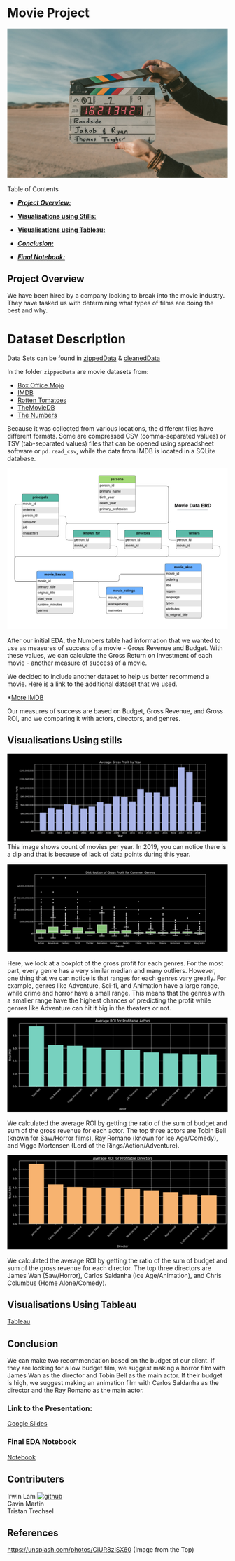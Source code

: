 # Movie Project
![image info](Images/ClapBoard.jpg)

Table of Contents

* [***Project Overview:***](#project-overview)

* [**Visualisations using Stills:**](#visualisations-using-stills) 

* [**Visualisations using Tableau:**](#visualisations-using-tableau)

* [***Conclusion:***](#conclusion)

* [***Final Notebook:***](#final-eda-notebook)


## Project Overview
We have been hired by a company looking to break into the movie industry. They have tasked us with determining what types of films are doing the best and why.

# Dataset Description

Data Sets can be found in [zippedData](zippedData) & [cleanedData](cleanedData)

In the folder `zippedData` are movie datasets from:

* [Box Office Mojo](https://www.boxofficemojo.com/)
* [IMDB](https://www.imdb.com/)
* [Rotten Tomatoes](https://www.rottentomatoes.com/)
* [TheMovieDB](https://www.themoviedb.org/)
* [The Numbers](https://www.the-numbers.com/)

Because it was collected from various locations, the different files have different formats. Some are compressed CSV (comma-separated values) or TSV (tab-separated values) files that can be opened using spreadsheet software or `pd.read_csv`, while the data from IMDB is located in a SQLite database.

![image info](Images/movie_data_erd.jpeg)

After our initial EDA, the Numbers table had information that we wanted to use as measures of success of a movie - Gross Revenue and Budget. With these values, we can calculate the Gross Return on Investment of each movie - another measure of success of a movie. 

We decided to include another dataset to help us better recommend a movie. Here is a link to the additional dataset that we used. 

*[More IMDB](https://www.kaggle.com/datasets/ashirwadsangwan/imdb-dataset?select=title.akas.tsv)

Our measures of success are based on Budget, Gross Revenue, and Gross ROI, and we comparing it with actors, directors, and genres. 

## Visualisations Using stills

![image info](Images/gp_by_year.png)
This image shows count of movies per year. In 2019, you can notice there is a dip and that is because of lack of data points during this year. 

![image info](Images/dist_gp_genre.png)

Here, we look at a boxplot of the gross profit for each genres. For the most part, every genre has a very similar median and many outliers. However, one thing that we can notice is that ranges for each genres vary greatly. For example, genres like Adventure, Sci-fi, and Animation have a large range, while crime and horror have a small range. This means that the genres with a smaller range have the highest chances of predicting the profit while genres like Adventure can hit it big in the theaters or not. 

![image info](Images/roi_actors.png)

We calculated the average ROI by getting the ratio of the sum of budget and sum of the gross revenue for each actor. The top three actors are Tobin Bell (known for Saw/Horror films), Ray Romano (known for Ice Age/Comedy), and Viggo Mortensen (Lord of the Rings/Action/Adventure). 

![image info](Images/roi_directors.png)

We calculated the average ROI by getting the ratio of the sum of budget and sum of the gross revenue for each director. The top three directors are James Wan (Saw/Horror), Carlos Saldanha (Ice Age/Animation), and Chris Columbus (Home Alone/Comedy). 

## Visualisations Using Tableau
[Tableau](https://public.tableau.com/app/profile/gavin.martin/viz/MovieGenres_16946599359490/MovieData)

## Conclusion
We can make two recommendation based on the budget of our client. If they are looking for a low budget film, we suggest making a horror film with James Wan as the director and Tobin Bell as the main actor. If their budget is high, we suggest making an animation film with Carlos Saldanha as the director and the Ray Romano as the main actor.  

### Link to the Presentation:
[Google Slides](https://docs.google.com/presentation/d/1bva88xJqU2SuDrMhn5D2jdZ_Wj9cw52Ofb1wlqBg-uQ/edit?usp=sharing)

### Final EDA Notebook
[Notebook](https://github.com/ttrechsel/Phase2_Movies/blob/main/Movie_Project_Final_JN.ipynb)


## Contributers
Irwin Lam [![github](https://encrypted-tbn0.gstatic.com/images?q=tbn:ANd9GcQ5czpvMCAQZh1xf5IFg7iD052P7lRwy3M9cg2HuKoRyw&s)](https://github.com/irwin-lam)  
Gavin Martin [](https://github.com/GitHbGav)  
Tristan Trechsel [](https://github.com/ttrechsel)  

## References
https://unsplash.com/photos/CiUR8zISX60 (Image from the Top)
